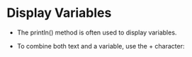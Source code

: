 # Display Variables
- The println() method is often used to display variables.

- To combine both text and a variable, use the + character: